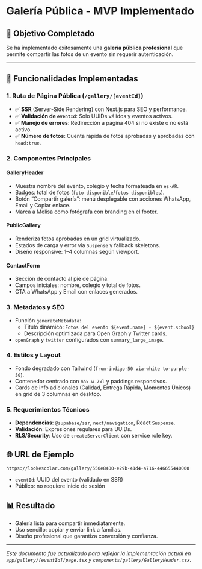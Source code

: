 # Galería Pública - MVP Implementado

## 🎯 Objetivo Completado

Se ha implementado exitosamente una **galería pública profesional** que permite compartir las fotos de un evento sin requerir autenticación.

---

## 🚀 Funcionalidades Implementadas

### 1. Ruta de Página Pública (`/gallery/[eventId]`)
- ✅ **SSR** (Server-Side Rendering) con Next.js para SEO y performance.
- ✅ **Validación de `eventId`**: Solo UUIDs válidos y eventos activos.
- ✅ **Manejo de errores**: Redirección a página 404 si no existe o no está activo.
- ✅ **Número de fotos**: Cuenta rápida de fotos aprobadas y aprobadas con `head:true`.

### 2. Componentes Principales

#### **GalleryHeader**
- Muestra nombre del evento, colegio y fecha formateada en `es-AR`.
- Badges: total de fotos (`foto disponible`/`fotos disponibles`).
- Botón “Compartir galería”: menú desplegable con acciones WhatsApp, Email y Copiar enlace.
- Marca a Melisa como fotógrafa con branding en el footer.

#### **PublicGallery**
- Renderiza fotos aprobadas en un grid virtualizado.
- Estados de carga y error via `Suspense` y fallback skeletons.
- Diseño responsive: 1–4 columnas según viewport.

#### **ContactForm**
- Sección de contacto al pie de página.
- Campos iniciales: nombre, colegio y total de fotos.
- CTA a WhatsApp y Email con enlaces generados.

### 3. Metadatos y SEO
- Función `generateMetadata`:
  - Título dinámico: `Fotos del evento ${event.name} - ${event.school}`
  - Descripción optimizada para Open Graph y Twitter cards.
- `openGraph` y `twitter` configurados con `summary_large_image`.

### 4. Estilos y Layout
- Fondo degradado con Tailwind (`from-indigo-50 via-white to-purple-50`).
- Contenedor centrado con `max-w-7xl` y paddings responsivos.
- Cards de info adicionales (Calidad, Entrega Rápida, Momentos Únicos) en grid de 3 columnas en desktop.

### 5. Requerimientos Técnicos
- **Dependencias**: `@supabase/ssr`, `next/navigation`, React `Suspense`.
- **Validación**: Expresiones regulares para UUIDs.
- **RLS/Security**: Uso de `createServerClient` con service role key.

## 🌐 URL de Ejemplo
```
https://lookescolar.com/gallery/550e8400-e29b-41d4-a716-446655440000
```
- `eventId`: UUID del evento (validado en SSR)
- Público: no requiere inicio de sesión

## 📊 Resultado
- Galería lista para compartir inmediatamente.
- Uso sencillo: copiar y enviar link a familias.
- Diseño profesional que garantiza conversión y confianza.

---

*Este documento fue actualizado para reflejar la implementación actual en `app/gallery/[eventId]/page.tsx` y `components/gallery/GalleryHeader.tsx`.*